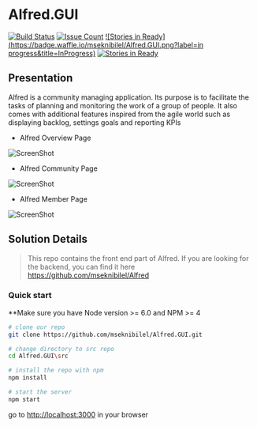Alfred.GUI
===============================

[![Build Status](https://travis-ci.org/mseknibilel/Alfred.GUI.svg?branch=master)](https://travis-ci.org/mseknibilel/Alfred.GUI)
[![Issue Count](https://codeclimate.com/github/mseknibilel/Alfred.GUI/badges/issue_count.svg)](https://codeclimate.com/github/mseknibilel/Alfred.GUI)
[![Stories in Ready](https://badge.waffle.io/mseknibilel/Alfred.GUI.png?label=in progress&title=InProgress)](https://waffle.io/mseknibilel/Alfred.GUI)
[![Stories in Ready](https://badge.waffle.io/mseknibilel/Alfred.GUI.png?label=Ready&title=Ready)](https://waffle.io/mseknibilel/Alfred.GUI)

Presentation
-----------------

Alfred is a community managing application. Its purpose is to facilitate the tasks of planning and monitoring the work of a group of people. It also comes with additional features inspired from the agile world such as displaying backlog, settings goals and reporting KPIs

* Alfred Overview Page

![ScreenShot](http://i.imgur.com/ufDEUqj.png)

* Alfred Community Page

![ScreenShot](http://i.imgur.com/XluuU1D.png)

* Alfred Member Page

![ScreenShot](http://i.imgur.com/gJeYIQH.png)

Solution Details
-----------------

> This repo contains the front end part of Alfred. If you are looking for the backend, you can find it here https://github.com/mseknibilel/Alfred

### Quick start
**Make sure you have Node version >= 6.0 and NPM >= 4

```bash
# clone our repo
git clone https://github.com/mseknibilel/Alfred.GUI.git

# change directory to src repo
cd Alfred.GUI\src

# install the repo with npm
npm install

# start the server
npm start

```
go to [http://localhost:3000](http://localhost:3000) in your browser

